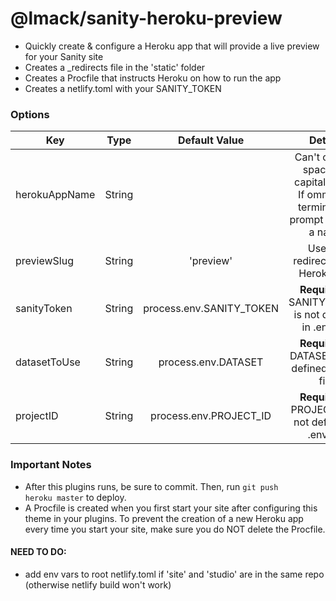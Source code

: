 # @lmack/sanity-heroku-preview

- Quickly create & configure a Heroku app that will provide a live preview for your Sanity site
- Creates a \_redirects file in the 'static' folder
- Creates a Procfile that instructs Heroku on how to run the app
- Creates a netlify.toml with your SANITY_TOKEN

### Options

| Key           |  Type  |      Default Value       |                                            Details                                             |
| ------------- | :----: | :----------------------: | :--------------------------------------------------------------------------------------------: |
| herokuAppName | String |                          | Can't contain spaces or capital letters <br> If ommitted, terminal will prompt user for a name |
| previewSlug   | String |        'preview'         |                               Used to redirect to the Heroku app                               |
| sanityToken   | String | process.env.SANITY_TOKEN |                    **Required** if SANITY_TOKEN is not defined in .env file                    |
| datasetToUse  | String |   process.env.DATASET    |                      **Required** if DATASET is not defined in .env file                       |
| projectID     | String |  process.env.PROJECT_ID  |                     **Required** if PROJECT_ID is not defined in .env file                     |

### Important Notes

- After this plugins runs, be sure to commit. Then, run <code>git push heroku master</code> to deploy.
- A Procfile is created when you first start your site after configuring this theme in your plugins. To prevent the creation of a new Heroku app every time you start your site, make sure you do NOT delete the Procfile.

#### NEED TO DO:

- add env vars to root netlify.toml if 'site' and 'studio' are in the same repo (otherwise netlify build won't work)
